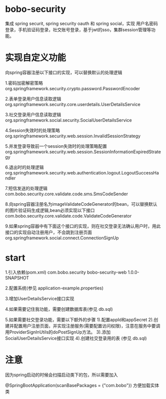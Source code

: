 # bobo-security
集成 spring securit, spring security oauth 和 spring social，实现 用户名密码登录，手机验证码登录，社交账号登录，基于jwt的sso，集群session管理等功能。



# 实现自定义功能
向spring容器注册以下接口的实现，可以替换默认的处理逻辑

1.密码加密解密策略
org.springframework.security.crypto.password.PasswordEncoder

2.表单登录用户信息读取逻辑
org.springframework.security.core.userdetails.UserDetailsService

3.社交登录用户信息读取逻辑
org.springframework.social.security.SocialUserDetailsService

4.Session失效时的处理策略
org.springframework.security.web.session.InvalidSessionStrategy

5.并发登录导致前一个session失效时的处理策略配置
org.springframework.security.web.session.SessionInformationExpiredStrategy

6.退出时的处理逻辑
org.springframework.security.web.authentication.logout.LogoutSuccessHandler

7.短信发送的处理逻辑
com.bobo.security.core.validate.code.sms.SmsCodeSender

8.向spring容器注册名为imageValidateCodeGenerator的bean，可以替换默认的图片验证码生成逻辑,bean必须实现以下接口
com.bobo.security.core.validate.code.ValidateCodeGenerator

9.如果spring容器中有下面这个接口的实现，则在社交登录无法确认用户时，用此接口的实现自动注册用户，不会跳到注册页面
org.springframework.social.connect.ConnectionSignUp


# start

1.引入依赖(pom.xml)
<dependency>
	<groupId>com.bobo.security</groupId>
	<artifactId>bobo-security-web</artifactId>
	<version>1.0.0-SNAPSHOT</version>
</dependency>

2.配置系统(参见 application-example.properties)

3.增加UserDetailsService接口实现

4.如果需要记住我功能，需要创建数据库表(参见 db.sql)

5.如果需要社交登录功能，需要以下额外的步骤
1).配置appId和appSecret
2).创建并配置用户注册页面，并实现注册服务(需要配置访问权限)，注意在服务中要调用ProviderSignInUtils的doPostSignUp方法。
3).添加SocialUserDetailsService接口实现
4).创建社交登录用的表 (参见 db.sql)

# 注意

因为spring启动的时候会扫描启动类下的包，所以需要加入

@SpringBootApplication(scanBasePackages = {"com.bobo"})
方便加载实体类
